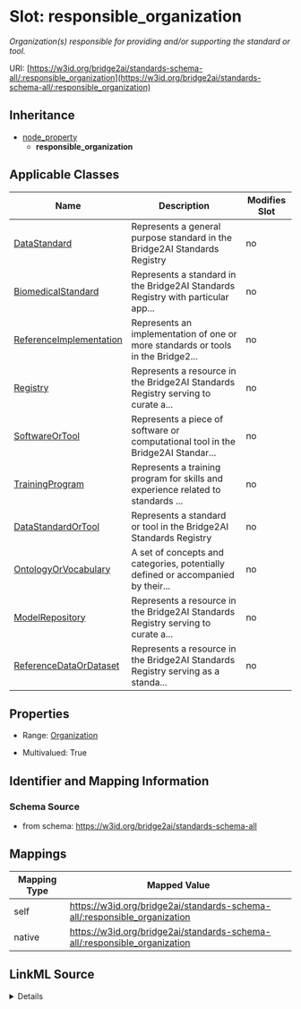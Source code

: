 

# Slot: responsible_organization


_Organization(s) responsible for providing and/or supporting the standard or tool._





URI: [https://w3id.org/bridge2ai/standards-schema-all/:responsible_organization](https://w3id.org/bridge2ai/standards-schema-all/:responsible_organization)




## Inheritance

* [node_property](node_property.md)
    * **responsible_organization**






## Applicable Classes

| Name | Description | Modifies Slot |
| --- | --- | --- |
| [DataStandard](DataStandard.md) | Represents a general purpose standard in the Bridge2AI Standards Registry |  no  |
| [BiomedicalStandard](BiomedicalStandard.md) | Represents a standard in the Bridge2AI Standards Registry with particular app... |  no  |
| [ReferenceImplementation](ReferenceImplementation.md) | Represents an implementation of one or more standards or tools in the Bridge2... |  no  |
| [Registry](Registry.md) | Represents a resource in the Bridge2AI Standards Registry serving to curate a... |  no  |
| [SoftwareOrTool](SoftwareOrTool.md) | Represents a piece of software or computational tool in the Bridge2AI Standar... |  no  |
| [TrainingProgram](TrainingProgram.md) | Represents a training program for skills and experience related to standards ... |  no  |
| [DataStandardOrTool](DataStandardOrTool.md) | Represents a standard or tool in the Bridge2AI Standards Registry |  no  |
| [OntologyOrVocabulary](OntologyOrVocabulary.md) | A set of concepts and categories, potentially defined or accompanied by their... |  no  |
| [ModelRepository](ModelRepository.md) | Represents a resource in the Bridge2AI Standards Registry serving to curate a... |  no  |
| [ReferenceDataOrDataset](ReferenceDataOrDataset.md) | Represents a resource in the Bridge2AI Standards Registry serving as a standa... |  no  |







## Properties

* Range: [Organization](Organization.md)

* Multivalued: True





## Identifier and Mapping Information







### Schema Source


* from schema: https://w3id.org/bridge2ai/standards-schema-all




## Mappings

| Mapping Type | Mapped Value |
| ---  | ---  |
| self | https://w3id.org/bridge2ai/standards-schema-all/:responsible_organization |
| native | https://w3id.org/bridge2ai/standards-schema-all/:responsible_organization |




## LinkML Source

<details>
```yaml
name: responsible_organization
description: Organization(s) responsible for providing and/or supporting the standard
  or tool.
from_schema: https://w3id.org/bridge2ai/standards-schema-all
rank: 1000
is_a: node_property
domain: DataStandardOrTool
alias: responsible_organization
domain_of:
- DataStandardOrTool
range: Organization
multivalued: true

```
</details>
